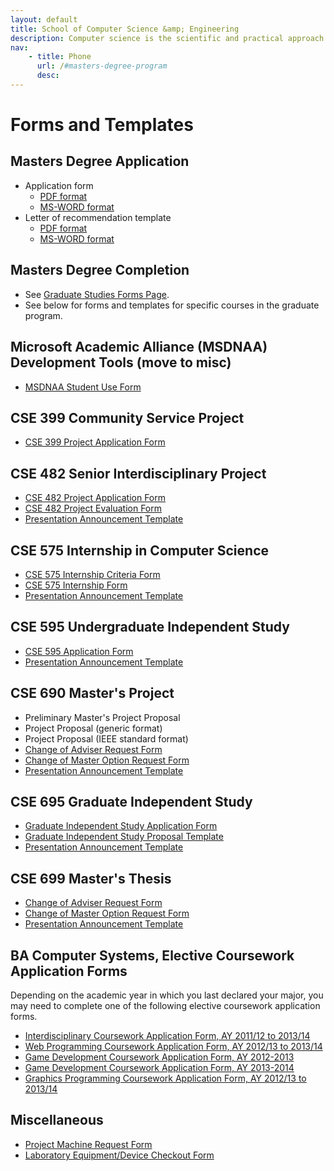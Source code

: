 ```yaml
---
layout: default
title: School of Computer Science &amp; Engineering
description: Computer science is the scientific and practical approach to computation and its applications.
nav:
    - title: Phone 
      url: /#masters-degree-program
      desc: 
---
```


# Forms and Templates

## Masters Degree Application 

- Application form
    - [PDF format][ms-app-pdf]
    - [MS-WORD format][ms-app-doc]
- Letter of recommendation template
    - [PDF format][ms-rec-pdf]
    - [MS-WORD format][ms-rec-doc]

## Masters Degree Completion

- See [Graduate Studies Forms Page][grad-forms].
- See below for forms and templates for specific courses in the graduate program.

[ms-app-doc]: MS_Application_Form.doc
[ms-app-pdf]: MS_Application_Form.pdf
[ms-rec-doc]: MS_Reference_Form.doc
[ms-rec-pdf]: MS_Reference_Form.pdf
[grad-forms]: http://gradstudies.csusb.edu/currentStudents/forms.htm

## Microsoft Academic Alliance (MSDNAA) Development Tools (move to misc)

- [MSDNAA Student Use Form][msdnaa]

[msdnaa]: StudentUse.pdf 

<h2>CSE 399 Community Service Project</h2>
 
<ul> 
<li><a href="CSE_399_Proposal.pdf">CSE 399 Project Application Form</a></li> 
</ul> 

<h2>CSE 482 Senior Interdisciplinary Project</h2>
 
<ul> 
<li><a href="CSE-482-project-application-form.pdf">CSE 482 Project Application Form</a></li> 
<li><a href="CSE-482-project-evaluation-form.pdf">CSE 482 Project Evaluation Form</a></li> 
<li><a href="presentation_announcement_template.rtf">Presentation Announcement Template</a></li> 
</ul> 

<h2>CSE 575 Internship in Computer Science</h2>
 
<ul> 
<li><a href="UndergraduateInternshipCriteria.pdf">CSE 575 Internship Criteria Form </a></li> 
<li><a href="InternshipForm.pdf">CSE 575 Internship Form </a></li> 
<li><a href="presentation_announcement_template.rtf">Presentation Announcement Template</a></li> 
</ul> 

<h2>CSE 595 Undergraduate Independent Study</h2> 

<ul> 
<li><a href="CSCI_595.pdf">CSE 595 Application Form</a></li> 
<li><a href="presentation_announcement_template.rtf">Presentation Announcement Template</a></li> 
</ul> 

<h2>CSE 690 Master's Project</h2>
 
<ul> 
<li><!--a href="cse_690/PreliminaryMastersProjectProposalTemplate.doc"-->Preliminary Master's Project Proposal<!--/a--></li> 
<li><!--a href="cse_690/FinalMastersProjectProposalTemplate.doc"-->Project Proposal (generic format)<!--/a--></li> 
<li><!--a href="cse_690/IEEE_SRS.doc"-->Project Proposal (IEEE standard format)<!--/a--></li> 
<li><a href="ChangeofAdvisorRequestForm2.pdf">Change of Adviser Request Form</a></li> 
<li><a href="ChangeofMasterOptionRequestForm.pdf">Change of Master Option Request Form</a></li> 
<li><a href="presentation_announcement_template_690.doc">Presentation Announcement Template</a></li> 
</ul> 

<h2>CSE 695 Graduate Independent Study</h2> 

<ul> 
<li><a href="CSCI_695.pdf">Graduate Independent Study Application Form</a></li> 
<li><a href="grad-indep-study-proposal-template.pdf">Graduate Independent Study Proposal Template</a></li> 
<li><a href="presentation_announcement_template.rtf">Presentation Announcement Template</a></li> 
</ul>

<h2>CSE 699 Master's Thesis</h2>
 
<ul> 
<li><a href="ChangeofAdvisorRequestForm2.pdf">Change of Adviser Request Form</a></li> 
<li><a href="ChangeofMasterOptionRequestForm.pdf">Change of Master Option Request Form</a></li>
<li><a href="presentation_announcement_template_699.doc">Presentation Announcement Template</a></li> 
</ul> 

<h2>BA Computer Systems, Elective Coursework Application Forms</h2>

<p>
Depending on the academic year in which you last declared your major,
you may need to complete one of the following elective coursework application forms.
</p>
 
<ul> 
<li><a href="../programs/computer-systems/forms/interdisciplinary-coursework-2011-present.pdf">Interdisciplinary Coursework Application Form, AY 2011/12 to 2013/14</a></li> 
<li><a href="../programs/computer-systems/forms/web-coursework-2012-present.pdf">Web Programming Coursework Application Form, AY 2012/13 to 2013/14</a></li> 
<li><a href="../programs/computer-systems/forms/game-coursework-2012-2013.pdf">Game Development Coursework Application Form, AY 2012-2013</a></li> 
<li><a href="../programs/computer-systems/forms/game-coursework-2013-present.pdf">Game Development Coursework Application Form, AY 2013-2014</a></li> 
<li><a href="../programs/computer-systems/forms/graphics-coursework-2012-present.pdf">Graphics Programming Coursework Application Form, AY 2012/13 to 2013/14</a></li> 
</ul>

<h2>Miscellaneous</h2> 

<ul> 
<li><a href="misc/project_machine_request_form.pdf">Project Machine Request Form</a></li> 
<li><a href="misc/EquipmentCheckoutForm.pdf">Laboratory Equipment/Device Checkout Form</a></li> 
</ul> 

